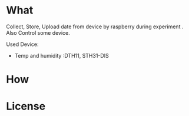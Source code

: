 # What
Collect, Store, Upload date from device by raspberry during experiment . Also Control some device.

Used Device:
* Temp and humidity :DTH11, STH31-DIS


# How

# License
